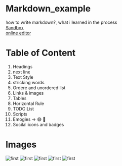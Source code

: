 # Markdown_example
how to write markdown?, what i learned in the process  
[Sandbox](https://codesandbox.io/s/epic-leavitt-4cwf6?file=/General_markdown.md)  
[online editor](https://dillinger.io/)  

# Table of Content
1. Headings
2. next line
3. Text Style
4. stricking words  
5. Ordere and unordered list  
6. Links & images
7. Tables
8. Horizontal Rule
9. TODO List
10. Scripts
11. Emogies -> 😄  💬
12. Socilal icons and badges

# Images 
![first](screenshot/Markdown_example_1.jpg) 
![first](screenshot/Markdown_example_2.jpg)
![first](screenshot/Markdown_example_3.jpg) 
![first](screenshot/Markdown_example_4.jpg)
![first](screenshot/Markdown_example_5.jpg)  
